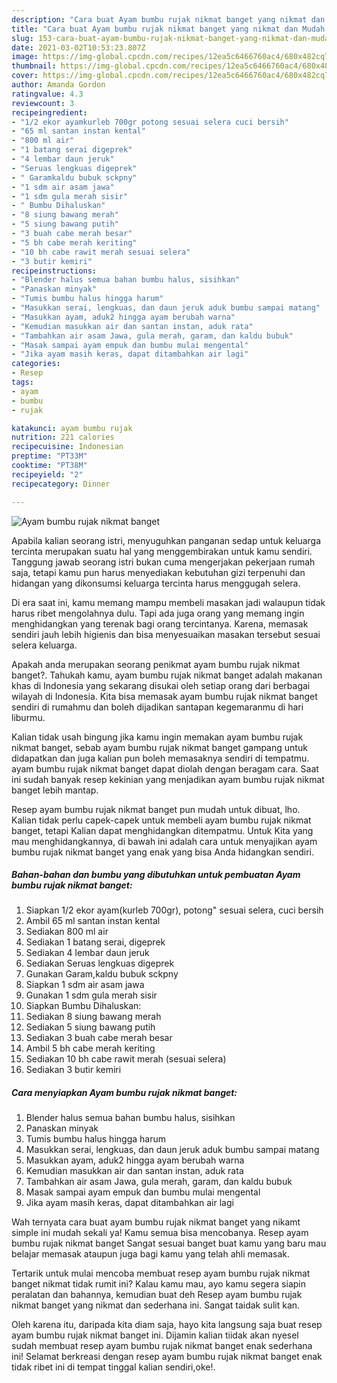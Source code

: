 ```yaml
---
description: "Cara buat Ayam bumbu rujak nikmat banget yang nikmat dan Mudah Dibuat"
title: "Cara buat Ayam bumbu rujak nikmat banget yang nikmat dan Mudah Dibuat"
slug: 153-cara-buat-ayam-bumbu-rujak-nikmat-banget-yang-nikmat-dan-mudah-dibuat
date: 2021-03-02T10:53:23.807Z
image: https://img-global.cpcdn.com/recipes/12ea5c6466760ac4/680x482cq70/ayam-bumbu-rujak-nikmat-banget-foto-resep-utama.jpg
thumbnail: https://img-global.cpcdn.com/recipes/12ea5c6466760ac4/680x482cq70/ayam-bumbu-rujak-nikmat-banget-foto-resep-utama.jpg
cover: https://img-global.cpcdn.com/recipes/12ea5c6466760ac4/680x482cq70/ayam-bumbu-rujak-nikmat-banget-foto-resep-utama.jpg
author: Amanda Gordon
ratingvalue: 4.3
reviewcount: 3
recipeingredient:
- "1/2 ekor ayamkurleb 700gr potong sesuai selera cuci bersih"
- "65 ml santan instan kental"
- "800 ml air"
- "1 batang serai digeprek"
- "4 lembar daun jeruk"
- "Seruas lengkuas digeprek"
- " Garamkaldu bubuk sckpny"
- "1 sdm air asam jawa"
- "1 sdm gula merah sisir"
- " Bumbu Dihaluskan"
- "8 siung bawang merah"
- "5 siung bawang putih"
- "3 buah cabe merah besar"
- "5 bh cabe merah keriting"
- "10 bh cabe rawit merah sesuai selera"
- "3 butir kemiri"
recipeinstructions:
- "Blender halus semua bahan bumbu halus, sisihkan"
- "Panaskan minyak"
- "Tumis bumbu halus hingga harum"
- "Masukkan serai, lengkuas, dan daun jeruk aduk bumbu sampai matang"
- "Masukkan ayam, aduk2 hingga ayam berubah warna"
- "Kemudian masukkan air dan santan instan, aduk rata"
- "Tambahkan air asam Jawa, gula merah, garam, dan kaldu bubuk"
- "Masak sampai ayam empuk dan bumbu mulai mengental"
- "Jika ayam masih keras, dapat ditambahkan air lagi"
categories:
- Resep
tags:
- ayam
- bumbu
- rujak

katakunci: ayam bumbu rujak 
nutrition: 221 calories
recipecuisine: Indonesian
preptime: "PT33M"
cooktime: "PT38M"
recipeyield: "2"
recipecategory: Dinner

---
```



![Ayam bumbu rujak nikmat banget](https://img-global.cpcdn.com/recipes/12ea5c6466760ac4/680x482cq70/ayam-bumbu-rujak-nikmat-banget-foto-resep-utama.jpg)

Apabila kalian seorang istri, menyuguhkan panganan sedap untuk keluarga tercinta merupakan suatu hal yang menggembirakan untuk kamu sendiri. Tanggung jawab seorang istri bukan cuma mengerjakan pekerjaan rumah saja, tetapi kamu pun harus menyediakan kebutuhan gizi terpenuhi dan hidangan yang dikonsumsi keluarga tercinta harus menggugah selera.

Di era  saat ini, kamu memang mampu membeli masakan jadi walaupun tidak harus ribet mengolahnya dulu. Tapi ada juga orang yang memang ingin menghidangkan yang terenak bagi orang tercintanya. Karena, memasak sendiri jauh lebih higienis dan bisa menyesuaikan masakan tersebut sesuai selera keluarga. 



Apakah anda merupakan seorang penikmat ayam bumbu rujak nikmat banget?. Tahukah kamu, ayam bumbu rujak nikmat banget adalah makanan khas di Indonesia yang sekarang disukai oleh setiap orang dari berbagai wilayah di Indonesia. Kita bisa memasak ayam bumbu rujak nikmat banget sendiri di rumahmu dan boleh dijadikan santapan kegemaranmu di hari liburmu.

Kalian tidak usah bingung jika kamu ingin memakan ayam bumbu rujak nikmat banget, sebab ayam bumbu rujak nikmat banget gampang untuk didapatkan dan juga kalian pun boleh memasaknya sendiri di tempatmu. ayam bumbu rujak nikmat banget dapat diolah dengan beragam cara. Saat ini sudah banyak resep kekinian yang menjadikan ayam bumbu rujak nikmat banget lebih mantap.

Resep ayam bumbu rujak nikmat banget pun mudah untuk dibuat, lho. Kalian tidak perlu capek-capek untuk membeli ayam bumbu rujak nikmat banget, tetapi Kalian dapat menghidangkan ditempatmu. Untuk Kita yang mau menghidangkannya, di bawah ini adalah cara untuk menyajikan ayam bumbu rujak nikmat banget yang enak yang bisa Anda hidangkan sendiri.

<!--inarticleads1-->

##### Bahan-bahan dan bumbu yang dibutuhkan untuk pembuatan Ayam bumbu rujak nikmat banget:

1. Siapkan 1/2 ekor ayam(kurleb 700gr), potong&#34; sesuai selera, cuci bersih
1. Ambil 65 ml santan instan kental
1. Sediakan 800 ml air
1. Sediakan 1 batang serai, digeprek
1. Sediakan 4 lembar daun jeruk
1. Sediakan Seruas lengkuas digeprek
1. Gunakan  Garam,kaldu bubuk sckpny
1. Siapkan 1 sdm air asam jawa
1. Gunakan 1 sdm gula merah sisir
1. Siapkan  Bumbu Dihaluskan:
1. Sediakan 8 siung bawang merah
1. Sediakan 5 siung bawang putih
1. Sediakan 3 buah cabe merah besar
1. Ambil 5 bh cabe merah keriting
1. Sediakan 10 bh cabe rawit merah (sesuai selera)
1. Sediakan 3 butir kemiri




<!--inarticleads2-->

##### Cara menyiapkan Ayam bumbu rujak nikmat banget:

1. Blender halus semua bahan bumbu halus, sisihkan
1. Panaskan minyak
1. Tumis bumbu halus hingga harum
1. Masukkan serai, lengkuas, dan daun jeruk aduk bumbu sampai matang
1. Masukkan ayam, aduk2 hingga ayam berubah warna
1. Kemudian masukkan air dan santan instan, aduk rata
1. Tambahkan air asam Jawa, gula merah, garam, dan kaldu bubuk
1. Masak sampai ayam empuk dan bumbu mulai mengental
1. Jika ayam masih keras, dapat ditambahkan air lagi




Wah ternyata cara buat ayam bumbu rujak nikmat banget yang nikamt simple ini mudah sekali ya! Kamu semua bisa mencobanya. Resep ayam bumbu rujak nikmat banget Sangat sesuai banget buat kamu yang baru mau belajar memasak ataupun juga bagi kamu yang telah ahli memasak.

Tertarik untuk mulai mencoba membuat resep ayam bumbu rujak nikmat banget nikmat tidak rumit ini? Kalau kamu mau, ayo kamu segera siapin peralatan dan bahannya, kemudian buat deh Resep ayam bumbu rujak nikmat banget yang nikmat dan sederhana ini. Sangat taidak sulit kan. 

Oleh karena itu, daripada kita diam saja, hayo kita langsung saja buat resep ayam bumbu rujak nikmat banget ini. Dijamin kalian tiidak akan nyesel sudah membuat resep ayam bumbu rujak nikmat banget enak sederhana ini! Selamat berkreasi dengan resep ayam bumbu rujak nikmat banget enak tidak ribet ini di tempat tinggal kalian sendiri,oke!.

